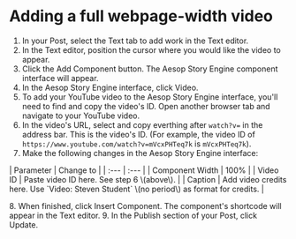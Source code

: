# Adding a full webpage-width video

1. In your Post, select the Text tab to add work in the Text editor. 
2. In the Text editor, position the cursor where you would like the video to appear.
3. Click the Add Component button. The Aesop Story Engine component interface will appear. 
4. In the Aesop Story Engine interface, click Video.
5. To add your YouTube video to the Aesop Story Engine interface, you'll need to find and copy the video's ID. Open another browser tab and navigate to your YouTube video. 
6. In the video's URL, select and copy everthing after `watch?v=` in the address bar. This is the video's ID. \(For example, the video ID of `https://www.youtube.com/watch?v=mVcxPHTeq7k` is `mVcxPHTeq7k`\).
7. Make the following changes in the Aesop Story Engine interface:
<p>
| Parameter | Change to |
| :--- | :--- |
| Component Width | 100% |
| Video ID | Paste video ID here. See step 6 \(above\). |
| Caption | Add video credits here. Use `Video: Steven Student` \(no period\) as format for credits. |
</p>
8. When finished, click Insert Component. The component's shortcode will appear in the Text editor. 
9. In the Publish section of your Post, click Update.



